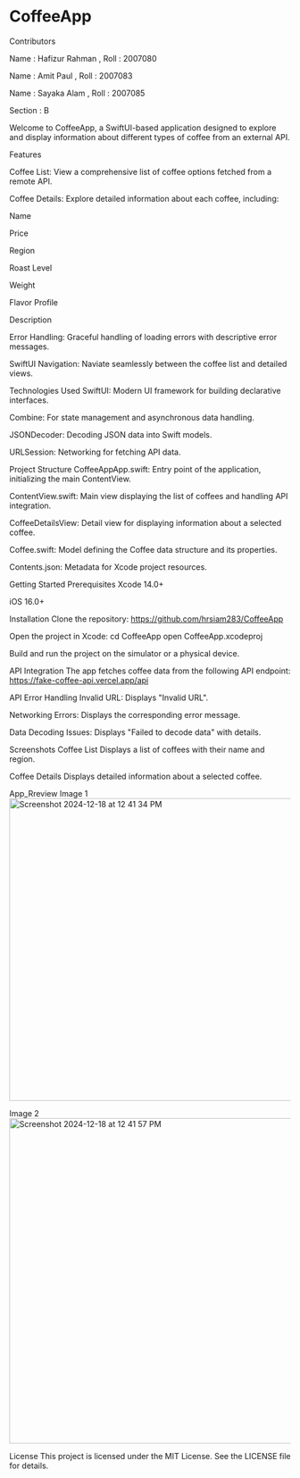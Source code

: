 # CoffeeApp

Contributors 


Name : Hafizur Rahman , Roll : 2007080

Name : Amit Paul , Roll : 2007083

Name : Sayaka Alam , Roll : 2007085

Section : B

Welcome to CoffeeApp, a SwiftUI-based application designed to explore and display information about different types of coffee from an external API.


Features

Coffee List: View a comprehensive list of coffee options fetched from a remote API.

Coffee Details: Explore detailed information about each coffee, including:

Name

Price

Region

Roast Level

Weight

Flavor Profile

Description

Error Handling: Graceful handling of loading errors with descriptive error messages.

SwiftUI Navigation: Naviate seamlessly between the coffee list and detailed views.

Technologies Used
SwiftUI: Modern UI framework for building declarative interfaces.

Combine: For state management and asynchronous data handling.

JSONDecoder: Decoding JSON data into Swift models.

URLSession: Networking for fetching API data.

Project Structure
CoffeeAppApp.swift: Entry point of the application, initializing the main ContentView.

ContentView.swift: Main view displaying the list of coffees and handling API integration.

CoffeeDetailsView: Detail view for displaying information about a selected coffee.

Coffee.swift: Model defining the Coffee data structure and its properties.

Contents.json: Metadata for Xcode project resources.

Getting Started
Prerequisites
Xcode 14.0+

iOS 16.0+

Installation
Clone the repository:
https://github.com/hrsiam283/CoffeeApp

Open the project in Xcode:
cd CoffeeApp
open CoffeeApp.xcodeproj

Build and run the project on the simulator or a physical device.

API Integration
The app fetches coffee data from the following API endpoint:
https://fake-coffee-api.vercel.app/api

API Error Handling
Invalid URL: Displays "Invalid URL".

Networking Errors: Displays the corresponding error message.

Data Decoding Issues: Displays "Failed to decode data" with details.

Screenshots
Coffee List Displays a list of coffees with their name and region.

Coffee Details Displays detailed information about a selected coffee.

App_Rreview
Image 1
<img width="542" alt="Screenshot 2024-12-18 at 12 41 34 PM" src="https://github.com/user-attachments/assets/56850051-bcf0-4e81-b523-2e633da42446" />


Image 2
<img width="583" alt="Screenshot 2024-12-18 at 12 41 57 PM" src="https://github.com/user-attachments/assets/e6430e53-3610-4d6f-8974-308f4281d0e5" />


License
This project is licensed under the MIT License. See the LICENSE file for details.






